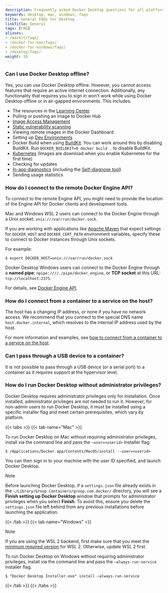 ```yaml
---
description: Frequently asked Docker Desktop questions for all platforms
keywords: desktop, mac, windows, faqs
title: General FAQs for Desktop
linkTitle: General
tags: [FAQ]
aliases:
- /mackit/faqs/
- /docker-for-mac/faqs/
- /docker-for-windows/faqs/
- /desktop/faqs/
weight: 10
---
```


### Can I use Docker Desktop offline?

Yes, you can use Docker Desktop offline. However, you
cannot access features that require an active internet
connection. Additionally, any functionality that requires you to sign in won't work while using Docker Desktop offline or in air-gapped environments.
This includes:

- The resources in the [Learning Center](/manuals/desktop/use-desktop/_index.md)
- Pulling or pushing an image to Docker Hub
- [Image Access Management](/manuals/security/for-developers/access-tokens.md)
- [Static vulnerability scanning](/manuals/docker-hub/repos/manage/vulnerability-scanning.md)
- Viewing remote images in the Docker Dashboard
- Setting up [Dev Environments](/manuals/desktop/features/dev-environments/_index.md)
- Docker Build when using [BuildKit](/manuals/build/buildkit/_index.md#getting-started).
  You can work around this by disabling BuildKit. Run `DOCKER_BUILDKIT=0 docker build .` to disable BuildKit.
- [Kubernetes](/manuals/desktop/features/kubernetes.md) (Images are download when you enable Kubernetes for the first time)
- Checking for updates
- [In-app diagnostics](/manuals/desktop/troubleshoot-and-support/troubleshoot/_index.md#diagnose-from-the-app) (including the [Self-diagnose tool](/manuals/desktop/troubleshoot-and-support/troubleshoot/_index.md#diagnose-from-the-app))
- Sending usage statistics

### How do I connect to the remote Docker Engine API?

To connect to the remote Engine API, you might need to provide the location of the Engine API for Docker clients and development tools.

Mac and Windows WSL 2 users can connect to the Docker Engine through a Unix socket: `unix:///var/run/docker.sock`.

If you are working with applications like [Apache Maven](https://maven.apache.org/)
that expect settings for `DOCKER_HOST` and `DOCKER_CERT_PATH` environment
variables, specify these to connect to Docker instances through Unix sockets.

For example:

```console
$ export DOCKER_HOST=unix:///var/run/docker.sock
```

Docker Desktop Windows users can connect to the Docker Engine through a **named pipe**: `npipe:////./pipe/docker_engine`, or **TCP socket** at this URL:
`tcp://localhost:2375`.

For details, see [Docker Engine API](/reference/api/engine/_index.md).

### How do I connect from a container to a service on the host?

The host has a changing IP address, or none if you have no network access.
We recommend that you connect to the special DNS name `host.docker.internal`,
which resolves to the internal IP address used by the host.

For more information and examples, see [how to connect from a container to a service on the host](/manuals/desktop/features/networking.md#i-want-to-connect-from-a-container-to-a-service-on-the-host).

### Can I pass through a USB device to a container?

It is not possible to pass through a USB device (or a
serial port) to a container as it requires support at the hypervisor level.

### How do I run Docker Desktop without administrator privileges?

Docker Desktop requires administrator privileges only for installation. Once installed, administrator privileges are not needed to run it. However, for non-admin users to run Docker Desktop, it must be installed using a specific installer flag and meet certain prerequisites, which vary by platform.

{{< tabs >}}
{{< tab name="Mac" >}}

To run Docker Desktop on Mac without requiring administrator privileges, install via the command line and pass the `—user=<userid>` installer flag:

```console
$ /Applications/Docker.app/Contents/MacOS/install --user=<userid>
```

You can then sign in to your machine with the user ID specified, and launch Docker Desktop. 

> [!NOTE]
> 
> Before launching Docker Desktop, if a `settings.json` file already exists in the `~/Library/Group Containers/group.com.docker/` directory, you will see a **Finish setting up Docker Desktop** window that prompts for administrator privileges when you select **Finish**. To avoid this, ensure you delete the `settings.json` file left behind from any previous installations before launching the application.

{{< /tab >}}
{{< tab name="Windows" >}}

> [!NOTE]
>
> If you are using the WSL 2 backend, first make sure that you meet the [minimum required version](/manuals/desktop/features/wsl/best-practices.md) for WSL 2. Otherwise, update WSL 2 first.  

To run Docker Desktop on Windows without requiring administrator privileges, install via the command line and pass the `—always-run-service` installer flag.

```console
$ "Docker Desktop Installer.exe" install —always-run-service
```

{{< /tab >}}
{{< /tabs >}}



